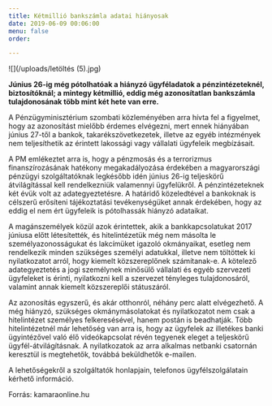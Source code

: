 ```yaml
---
title: Kétmillió bankszámla adatai hiányosak
date: 2019-06-09 00:06:00
menu: false
order:

---
```

![](/uploads/letöltés (5).jpg)

**Június 26-ig még pótolhatóak a hiányzó ügyféladatok a pénzintézeteknél, biztosítóknál; a mintegy kétmillió, eddig még azonosítatlan bankszámla tulajdonosának több mint két hete van erre.**

A Pénzügyminisztérium szombati közleményében arra hívta fel a figyelmet, hogy az azonosítást mielőbb érdemes elvégezni, mert ennek hiányában június 27-től a bankok, takarékszövetkezetek, illetve az egyéb intézmények nem teljesíthetik az érintett lakossági vagy vállalati ügyfeleik megbízásait.

A PM emlékeztet arra is, hogy a pénzmosás és a terrorizmus finanszírozásának hatékony megakadályozása érdekében a magyarországi pénzügyi szolgáltatóknak legkésőbb idén június 26-ig teljeskörű átvilágítással kell rendelkezniük valamennyi ügyfelükről. A pénzintézeteknek két évük volt az adategyeztetésre. A határidő közeledtével a bankoknak is célszerű erősíteni tájékoztatási tevékenységüket annak érdekében, hogy az eddig el nem ért ügyfeleik is pótolhassák hiányzó adataikat.

A magánszemélyek közül azok érintettek, akik a bankkapcsolatukat 2017 júniusa előtt létesítették, és hitelintézetük még nem másolta le személyazonosságukat és lakcímüket igazoló okmányaikat, esetleg nem rendelkezik minden szükséges személyi adatukkal, illetve nem töltöttek ki nyilatkozatot arról, hogy kiemelt közszereplőnek számítanak-e. A kötelező adategyeztetés a jogi személynek minősülő vállalati és egyéb szervezeti ügyfeleket is érinti, nyilatkozni kell a szervezet tényleges tulajdonosáról, valamint annak kiemelt közszereplői státuszáról.

Az azonosítás egyszerű, és akár otthonról, néhány perc alatt elvégezhető. A még hiányzó, szükséges okmánymásolatokat és nyilatkozatot nem csak a hitelintézet személyes felkeresésével, hanem postán is beadhatják. Több hitelintézetnél már lehetőség van arra is, hogy az ügyfelek az illetékes banki ügyintézővel való élő videókapcsolat révén tegyenek eleget a teljeskörű ügyfél-átvilágításnak. A nyilatkozatok az arra alkalmas netbanki csatornán keresztül is megtehetők, továbbá beküldhetők e-mailen.

A lehetőségekről a szolgáltatók honlapjain, telefonos ügyfélszolgálatain kérhető információ.

Forrás: kamaraonline.hu
